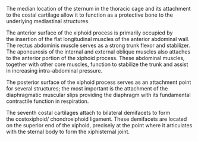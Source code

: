 The median location of the sternum in the thoracic cage and its attachment to the costal cartilage allow it to function as a protective bone to the underlying mediastinal structures.

The anterior surface of the xiphoid process is primarily occupied by the insertion of the flat longitudinal muscles of the anterior abdominal wall. The rectus abdominis muscle serves as a strong trunk flexor and stabilizer. The aponeurosis of the internal and external oblique muscles also attaches to the anterior portion of the xiphoid process. These abdominal muscles, together with other core muscles, function to stabilize the trunk and assist in increasing intra-abdominal pressure.

The posterior surface of the xiphoid process serves as an attachment point for several structures; the most important is the attachment of the diaphragmatic muscular slips providing the diaphragm with its fundamental contractile function in respiration.

The seventh costal cartilages attach to bilateral demifacets to form the costoxiphoid/ chondroxiphoid ligament. These demifacets are located on the superior end of the xiphoid, precisely at the point where it articulates with the sternal body to form the xiphisternal joint.